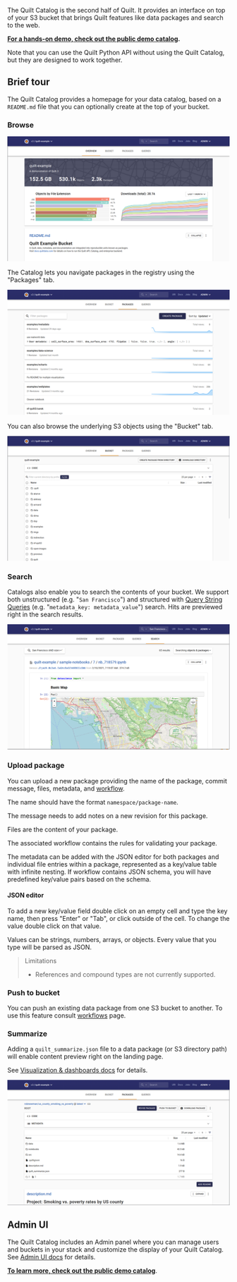 <!-- markdownlint-disable-next-line first-line-h1 -->
The Quilt Catalog is the second half of Quilt. It provides an interface on top
of your S3 bucket that brings Quilt features like data packages and search to
the web.

**[For a hands-on demo, check out the public demo catalog](https://open.quiltdata.com/b/quilt-example).**

Note that you can use the Quilt Python API without using the Quilt Catalog,
but they are designed to work together.

## Brief tour

The Quilt Catalog provides a homepage for your data catalog, based on a `README.md`
file that you can optionally create at the top of your bucket.

### Browse

![Homepage](../imgs/catalog_homepage.png)

The Catalog lets you navigate packages in the registry using the "Packages" tab.

![Packages tab](../imgs/catalog_packages_tab.png)

You can also browse the underlying S3 objects using the "Bucket" tab.

![Files tab](../imgs/catalog_bucket_tab.png)

### Search

Catalogs also enable you to search the contents of your bucket. We support both
unstructured (e.g. "`San Francisco`") and structured with
[Query String Queries](https://www.elastic.co/guide/en/elasticsearch/reference/6.7/query-dsl-query-string-query.html#query-string-syntax)
(e.g. "`metadata_key: metadata_value`") search. Hits are previewed right in the
search results.

![Search](../imgs/catalog_search.png)

### Upload package

You can upload a new package providing the name of the package, commit message,
files, metadata, and [workflow](../advanced-features/workflows.md).

The name should have the format `namespace/package-name`.

The message needs to add notes on a new revision for this package.

Files are the content of your package.

The associated workflow contains the rules for validating your package.

The metadata can be added with the JSON editor for both packages and individual file
entries within a package, represented as a key/value table with infinite
nesting. If workflow contains JSON schema, you will have predefined key/value
pairs based on the schema.

#### JSON editor

To add a new key/value field double click on an empty cell and type the key name,
then press "Enter" or "Tab", or click outside of the cell. To change the value
double click on that value.

Values can be strings, numbers, arrays, or objects. Every value that you type
will be parsed as JSON.

> Limitations
>
> * References and compound types are not currently supported.

### Push to bucket

You can push an existing data package from one S3 bucket to another. To use this
feature consult [workflows](../advanced-features/workflows.md) page.

### Summarize

Adding a `quilt_summarize.json` file to a data package (or S3 directory path)
will enable content preview right on the landing page.

See [Visualization & dashboards docs](../Catalog/VisualizationDashboards.md#quilt_summarize.json)
for details.

![Package landing page](../imgs/catalog_package_landing_page.png)

## Admin UI

The Quilt Catalog includes an Admin panel where you can manage users and
buckets in your stack and customize the display of your Quilt Catalog.
See [Admin UI docs](../Catalog/Admin.md) for details.

**[To learn more, check out the public demo catalog](https://open.quiltdata.com/b/quilt-example)**.
